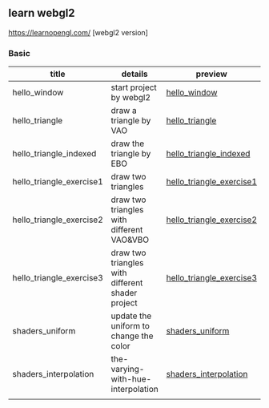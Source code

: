 ## learn webgl2

https://learnopengl.com/ [webgl2 version]

### Basic

| title        | details                 | preview |
| ------------ | ----------------------- | ------- |
| hello_window | start project by webgl2 |  [hello_window](https://krapnikkk.github.io/learn_webgl2/1_basic/1.1_hello_window)       |
| hello_triangle | draw a triangle by VAO |  [hello_triangle](https://krapnikkk.github.io/learn_webgl2/1_basic/2.1_hello_triangle)       |
| hello_triangle_indexed | draw the triangle by EBO |  [hello_triangle_indexed](https://krapnikkk.github.io/learn_webgl2/1_basic/2.2_hello_triangle_indexed)       |
| hello_triangle_exercise1 | draw two triangles |  [hello_triangle_exercise1](https://krapnikkk.github.io/learn_webgl2/1_basic/2.3_hello_triangle_exercise1)       |
| hello_triangle_exercise2 | draw two triangles with different VAO&VBO |  [hello_triangle_exercise2](https://krapnikkk.github.io/learn_webgl2/1_basic/2.4_hello_triangle_exercise2)       |
| hello_triangle_exercise3 | draw two triangles with different shader project |  [hello_triangle_exercise3](https://krapnikkk.github.io/learn_webgl2/1_basic/2.5_hello_triangle_exercise3)       |
| shaders_uniform | update the uniform to change the color | [shaders_uniform](https://krapnikkk.github.io/learn_webgl2/1_basic/3.1_shaders_uniform) |
| shaders_interpolation | the-varying-with-hue-interpolation | [shaders_interpolation](https://krapnikkk.github.io/learn_webgl2/1_basic/3.2_shaders_interpolation) |
|  |  |  |


